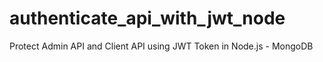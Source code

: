 # authenticate_api_with_jwt_node
Protect Admin API and Client API using JWT Token in Node.js - MongoDB
